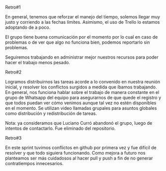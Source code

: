 Retro#1

En general, tenemos que reforzar el manejo del tiempo, solemos llegar muy justo y corriendo a las fechas límites. Asimismo, el uso de Trello lo estamos adoptando de a poco.

El grupo tiene buena comunicación por el momento por lo cual en caso de problemas o de ver que algo no funciona bien, podemos reportarlo sin problemas.

Seguiremos trabajando en administrar mejor nuestros recursos para poder hacer el trabajo menos pesado.

Retro#2

Logramos distribuirnos las tareas acorde a lo convenido en nuestra reunión inicial, y resolver los conflictos surgidos a medida que íbamos trabajando. En general, nos funciona hablar sobre el trabajo de manera constante en el grupo de Whatsapp del equipo para asegurarnos de que quede el registro y que todos puedan ver cómo venimos aunque tal vez no estén disponibles en el momento. Se utilizan video llamadas grupales para asuntos globales como distribución y redistribución de tareas.

Nota: ya consideramos que Luciano Curró abandonó el grupo, luego de intentos de contactarlo. Fue eliminado del repositorio.

Retro#3

En este sprint tuvimos conflictos en github por primera vez y fue difícil de resolver y que todo siguiera funcionando. Como mejora a futuro nos planteamos ser más cuidadosos al hacer pull y push a fin de no generar contratiempos innecesarios.
